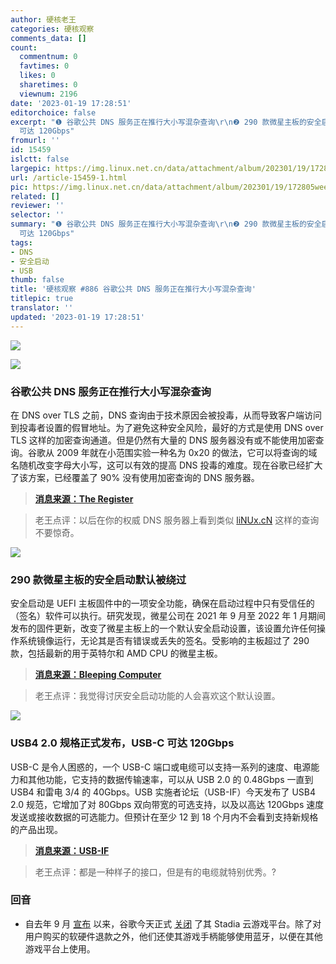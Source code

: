 ```yaml
---
author: 硬核老王
categories: 硬核观察
comments_data: []
count:
  commentnum: 0
  favtimes: 0
  likes: 0
  sharetimes: 0
  viewnum: 2196
date: '2023-01-19 17:28:51'
editorchoice: false
excerpt: "❶ 谷歌公共 DNS 服务正在推行大小写混杂查询\r\n❷ 290 款微星主板的安全启动默认被绕过\r\n❸ USB4 2.0 规格正式发布，USB-C
  可达 120Gbps"
fromurl: ''
id: 15459
islctt: false
largepic: https://img.linux.net.cn/data/attachment/album/202301/19/172805weetj2w2wjwj6rwe.jpg
url: /article-15459-1.html
pic: https://img.linux.net.cn/data/attachment/album/202301/19/172805weetj2w2wjwj6rwe.jpg.thumb.jpg
related: []
reviewer: ''
selector: ''
summary: "❶ 谷歌公共 DNS 服务正在推行大小写混杂查询\r\n❷ 290 款微星主板的安全启动默认被绕过\r\n❸ USB4 2.0 规格正式发布，USB-C
  可达 120Gbps"
tags:
- DNS
- 安全启动
- USB
thumb: false
title: '硬核观察 #886 谷歌公共 DNS 服务正在推行大小写混杂查询'
titlepic: true
translator: ''
updated: '2023-01-19 17:28:51'
---
```


![](https://img.linux.net.cn/data/attachment/album/202301/19/172805weetj2w2wjwj6rwe.jpg)


![](https://img.linux.net.cn/data/attachment/album/202301/19/172813h72ozuko662v9pu8.jpg)


### 谷歌公共 DNS 服务正在推行大小写混杂查询


在 DNS over TLS 之前，DNS 查询由于技术原因会被投毒，从而导致客户端访问到投毒者设置的假冒地址。为了避免这种安全风险，最好的方式是使用 DNS over TLS 这样的加密查询通道。但是仍然有大量的 DNS 服务器没有或不能使用加密查询。谷歌从 2009 年就在小范围实验一种名为 0x20 的做法，它可以将查询的域名随机改变字母大小写，这可以有效的提高 DNS 投毒的难度。现在谷歌已经扩大了该方案，已经覆盖了 90% 没有使用加密查询的 DNS 服务器。



> 
> **[消息来源：The Register](https://www.theregister.com/2023/01/19/google_dns_queries/)**
> 
> 
> 



> 
> 老王点评：以后在你的权威 DNS 服务器上看到类似 [liNUx.cN](http://linux.cn/) 这样的查询不要惊奇。
> 
> 
> 


![](https://img.linux.net.cn/data/attachment/album/202301/19/172822vj2j4ed3jy7k2s6y.jpg)


### 290 款微星主板的安全启动默认被绕过


安全启动是 UEFI 主板固件中的一项安全功能，确保在启动过程中只有受信任的（签名）软件可以执行。研究发现，微星公司在 2021 年 9 月至 2022 年 1 月期间发布的固件更新，改变了微星主板上的一个默认安全启动设置，该设置允许任何操作系统镜像运行，无论其是否有错误或丢失的签名。受影响的主板超过了 290 款，包括最新的用于英特尔和 AMD CPU 的微星主板。



> 
> **[消息来源：Bleeping Computer](https://www.bleepingcomputer.com/news/security/msi-accidentally-breaks-secure-boot-for-hundreds-of-motherboards/)**
> 
> 
> 



> 
> 老王点评：我觉得讨厌安全启动功能的人会喜欢这个默认设置。
> 
> 
> 


![](https://img.linux.net.cn/data/attachment/album/202301/19/172834g3fk3y5xyomomlmk.jpg)


### USB4 2.0 规格正式发布，USB-C 可达 120Gbps


USB-C 是令人困惑的，一个 USB-C 端口或电缆可以支持一系列的速度、电源能力和其他功能，它支持的数据传输速率，可以从 USB 2.0 的 0.48Gbps 一直到 USB4 和雷电 3/4 的 40Gbps。USB 实施者论坛（USB-IF）今天发布了 USB4 2.0 规范，它增加了对 80Gbps 双向带宽的可选支持，以及以高达 120Gbps 速度发送或接收数据的可选能力。但预计在至少 12 到 18 个月内不会看到支持新规格的产品出现。



> 
> **[消息来源：USB-IF](https://www.usb.org/document-library/usb4r-specification-v20)**
> 
> 
> 



> 
> 老王点评：都是一种样子的接口，但是有的电缆就特别优秀。?
> 
> 
> 


### 回音


* 自去年 9 月 [宣布](/article-15090-1.html) 以来，谷歌今天正式 [关闭](https://www.macrumors.com/2023/01/18/googles-stadia-shuts-down-today/) 了其 Stadia 云游戏平台。除了对用户购买的软硬件退款之外，他们还使其游戏手柄能够使用蓝牙，以便在其他游戏平台上使用。